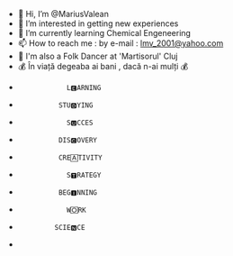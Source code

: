 - 👋 Hi, I’m @MariusValean
- 👀 I’m interested in getting new experiences
- 🌱 I’m currently learning Chemical Engeneering
- 📫 How to reach me : by e-mail : lmv_2001@yahoo.com
- 🕺  I'm also a Folk Dancer at 'Martisorul' Cluj
- 💰 În viață degeaba ai bani , dacă n-ai mulți 💰
-                 L🅴ARNING
-               STU🅳YING
-                 S🆄CCES
-               DIS🅲OVERY
-               CRE🄰TIVITY
-                 S🆃RATEGY
-               BEG🅸NNING
-                 W🄾RK
-              SCIE🅽CE
-               


<!---
MariusValean/MariusValean is a ✨ special ✨ repository because its `README.md` (this file) appears on your GitHub profile.
You can click the Preview link to take a look at your changes.
--->
